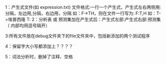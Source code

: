 1：产生式文件(如 expression.txt)
文件格式:一行一个产生式，产生式左右两侧用:分隔，左边用,分隔，右边用，分隔
如：F->TH，则在文件一行写为:
F:T,H
如：T->埃普西隆
T:
2：分析表
或
     预测集加在产生式后：产生式左部:产生式右部:预测集  （ 内部均用逗号隔开）

3:所有文件放在debug文件夹下的file文件夹中，包括新添加的两个测试程序

4：保留字大小写都添加上？？？？

5：词法分析时，删掉了注释、空格
